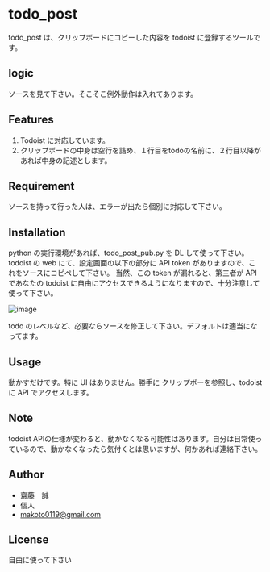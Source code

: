 # todo_post
todo_post は、クリップボードにコピーした内容を todoist に登録するツールです。

## logic
ソースを見て下さい。そこそこ例外動作は入れてあります。

## Features
1. Todoist に対応しています。
2. クリップボードの中身は空行を詰め、１行目をtodoの名前に、２行目以降があれば中身の記述とします。

## Requirement
ソースを持って行った人は、エラーが出たら個別に対応して下さい。

## Installation
python の実行環境があれば、todo_post_pub.py を DL して使って下さい。
todoist の web にて、設定画面の以下の部分に API token がありますので、これをソースにコピペして下さい。
当然、この token が漏れると、第三者が API であなたの todoist に自由にアクセスできるようになりますので、十分注意して使って下さい。

![image](https://user-images.githubusercontent.com/94595507/235099875-3fdc0692-fb9d-4512-ab6e-fd59848b68d5.png)

todo のレベルなど、必要ならソースを修正して下さい。デフォルトは適当になってます。

## Usage
動かすだけです。特に UI はありません。勝手に クリップボーを参照し、todoist に API でアクセスします。

## Note
todoist APIの仕様が変わると、動かなくなる可能性はあります。自分は日常使っているので、動かなくなったら気付くとは思いますが、何かあれば連絡下さい。

## Author
* 齋藤　誠
* 個人
* makoto0119@gmail.com

## License
自由に使って下さい
